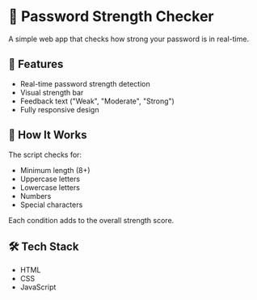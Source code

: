 # 🔐 Password Strength Checker

A simple web app that checks how strong your password is in real-time.

## 🚀 Features
- Real-time password strength detection
- Visual strength bar
- Feedback text ("Weak", "Moderate", "Strong")
- Fully responsive design

## 🧠 How It Works
The script checks for:
- Minimum length (8+)
- Uppercase letters
- Lowercase letters
- Numbers
- Special characters

Each condition adds to the overall strength score.

## 🛠️ Tech Stack
- HTML
- CSS
- JavaScript

